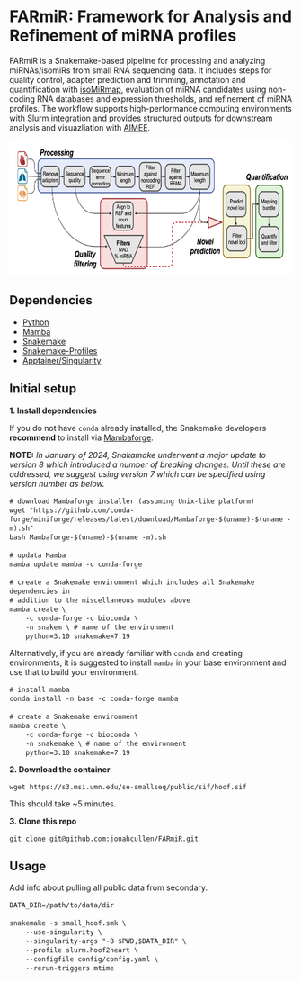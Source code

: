 # FARmiR: Framework for Analysis and Refinement of miRNA profiles

FARmiR is a Snakemake-based pipeline for processing and analyzing miRNAs/isomiRs from small RNA sequencing data. It includes steps for quality control, adapter prediction and trimming, annotation and quantification with [isoMiRmap](https://github.com/TJU-CMC-Org/isoMiRmap), evaluation of miRNA candidates using non-coding RNA databases and expression thresholds, and refinement of miRNA profiles. The workflow supports high-performance computing environments with Slurm integration and provides structured outputs for downstream analysis and visuazliation with [AIMEE](https://github.com/jonahcullen/AIMEE).

<p align="center">
  <img src="figures/pipeline.png" width="700" height="240" title="farmir pipeline">
</p>

## Dependencies

- [Python](https://www.python.org/)
- [Mamba](https://github.com/mamba-org/mamba)
- [Snakemake](https://snakemake.readthedocs.io/)
- [Snakemake-Profiles](https://github.com/Snakemake-Profiles)
- [Apptainer/Singularity](https://apptainer.org/)

## Initial setup

**1. Install dependencies**

If you do not have `conda` already installed, the Snakemake developers **recommend** to install via [Mambaforge](https://github.com/conda-forge/miniforge#mambaforge).

**NOTE:** *In January of 2024, Snakamake underwent a major update to version 8 which introduced a number of breaking changes. Until these are addressed, we suggest using version 7 which can be specified using version number as below.*

```
# download Mambaforge installer (assuming Unix-like platform)
wget "https://github.com/conda-forge/miniforge/releases/latest/download/Mambaforge-$(uname)-$(uname -m).sh"
bash Mambaforge-$(uname)-$(uname -m).sh

# updata Mamba
mamba update mamba -c conda-forge

# create a Snakemake environment which includes all Snakemake dependencies in
# addition to the miscellaneous modules above
mamba create \
    -c conda-forge -c bioconda \
    -n snakem \ # name of the environment
    python=3.10 snakemake=7.19
```

Alternatively, if you are already familiar with `conda` and creating environments, it is suggested to install `mamba` in your base environment and use that to build your environment.

```
# install mamba
conda install -n base -c conda-forge mamba

# create a Snakemake environment
mamba create \
    -c conda-forge -c bioconda \
    -n snakemake \ # name of the environment
    python=3.10 snakemake=7.19
```

**2. Download the container**

```
wget https://s3.msi.umn.edu/se-smallseq/public/sif/hoof.sif
```
This should take ~5 minutes.

**3. Clone this repo**

```
git clone git@github.com:jonahcullen/FARmiR.git
```

## Usage

Add info about pulling all public data from secondary.

```
DATA_DIR=/path/to/data/dir

snakemake -s small_hoof.smk \
    --use-singularity \
    --singularity-args "-B $PWD,$DATA_DIR" \
    --profile slurm.hoof2heart \
    --configfile config/config.yaml \
    --rerun-triggers mtime
``` 

